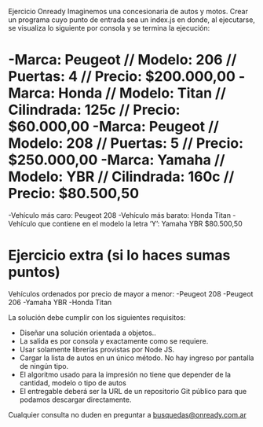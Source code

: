 Ejercicio Onready
Imaginemos una concesionaria de autos y motos.
Crear un programa cuyo punto de entrada sea un index.js en donde, al ejecutarse, se visualiza lo siguiente por consola y se termina la ejecución:

-Marca: Peugeot // Modelo: 206 // Puertas: 4 // Precio: $200.000,00
-Marca: Honda // Modelo: Titan // Cilindrada: 125c // Precio: $60.000,00
-Marca: Peugeot // Modelo: 208 // Puertas: 5 // Precio: $250.000,00
-Marca: Yamaha // Modelo: YBR // Cilindrada: 160c // Precio: $80.500,50
=============================
-Vehículo más caro: Peugeot 208
-Vehículo más barato: Honda Titan
-Vehículo que contiene en el modelo la letra ‘Y’: Yamaha YBR $80.500,50



Ejercicio extra (si lo haces sumas puntos)
=============================
Vehículos ordenados por precio de mayor a menor:
-Peugeot 208
-Peugeot 206
-Yamaha YBR
-Honda Titan

La solución debe cumplir con los siguientes requisitos:
- Diseñar una solución orientada a objetos..
- La salida es por consola y exactamente como se requiere.
- Usar solamente librerías provistas por Node JS.
- Cargar la lista de autos en un único método. No hay ingreso por pantalla de ningún tipo.
- El algoritmo usado para la impresión no tiene que depender de la cantidad, modelo o tipo de autos
- El entregable deberá ser la URL de un repositorio Git público para que podamos descargar directamente.


Cualquier consulta no duden en preguntar a busquedas@onready.com.ar
